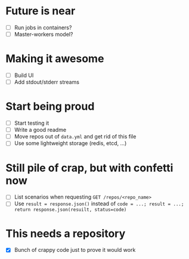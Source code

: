 # Future is near

- [ ] Run jobs in containers?
- [ ] Master-workers model?

# Making it awesome

- [ ] Build UI
- [ ] Add stdout/stderr streams

# Start being proud

- [ ] Start testing it
- [ ] Write a good readme
- [ ] Move repos out of `data.yml` and get rid of this file
- [ ] Use some lightweight storage (redis, etcd, ...)

# Still pile of crap, but with confetti now

- [ ] List scenarios when requesting `GET /repos/<repo_name>`
- [ ] Use `result = response.json()` instead of `code = ...; result = ...; return response.json(resuilt, status=code)`

# This needs a repository

- [x] Bunch of crappy code just to prove it would work

